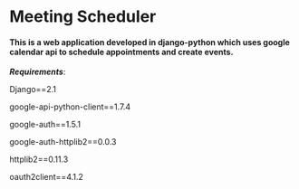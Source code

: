 # Meeting Scheduler

#### This is a web application developed in django-python which uses google calendar api to schedule appointments and create events.

***Requirements***:

Django==2.1

google-api-python-client==1.7.4

google-auth==1.5.1

google-auth-httplib2==0.0.3

httplib2==0.11.3

oauth2client==4.1.2
